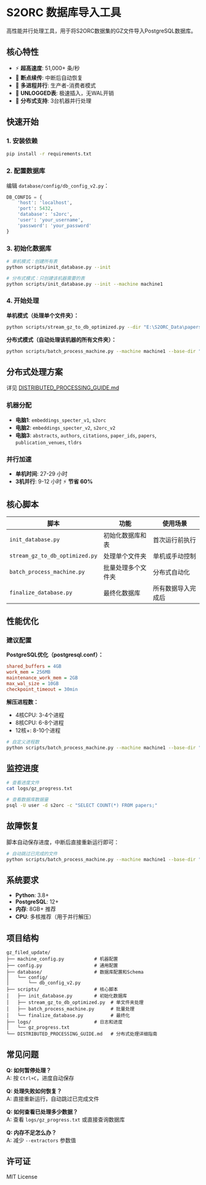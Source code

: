 # S2ORC 数据库导入工具

高性能并行处理工具，用于将S2ORC数据集的GZ文件导入PostgreSQL数据库。

## 核心特性

- ⚡ **超高速度**: 51,000+ 条/秒
- 🔄 **断点续传**: 中断后自动恢复
- 🚀 **多进程并行**: 生产者-消费者模式
- 💾 **UNLOGGED表**: 极速插入，无WAL开销
- 🎯 **分布式支持**: 3台机器并行处理

## 快速开始

### 1. 安装依赖

```bash
pip install -r requirements.txt
```

### 2. 配置数据库

编辑 `database/config/db_config_v2.py`：

```python
DB_CONFIG = {
    'host': 'localhost',
    'port': 5432,
    'database': 's2orc',
    'user': 'your_username',
    'password': 'your_password'
}
```

### 3. 初始化数据库

```bash
# 单机模式：创建所有表
python scripts/init_database.py --init

# 分布式模式：只创建该机器需要的表
python scripts/init_database.py --init --machine machine1
```

### 4. 开始处理

**单机模式（处理单个文件夹）：**
```bash
python scripts/stream_gz_to_db_optimized.py --dir "E:\S2ORC_Data\papers" --table papers
```

**分布式模式（自动处理该机器的所有文件夹）：**
```bash
python scripts/batch_process_machine.py --machine machine1 --base-dir "E:\S2ORC_Data"
```

## 分布式处理方案

详见 [DISTRIBUTED_PROCESSING_GUIDE.md](DISTRIBUTED_PROCESSING_GUIDE.md)

### 机器分配

- **电脑1**: `embeddings_specter_v1`, `s2orc`
- **电脑2**: `embeddings_specter_v2`, `s2orc_v2`
- **电脑3**: `abstracts`, `authors`, `citations`, `paper_ids`, `papers`, `publication_venues`, `tldrs`

### 并行加速

- **单机时间**: 27-29 小时
- **3机并行**: 9-12 小时 ⚡ **节省 60%**

## 核心脚本

| 脚本 | 功能 | 使用场景 |
|------|------|---------|
| `init_database.py` | 初始化数据库和表 | 首次运行前执行 |
| `stream_gz_to_db_optimized.py` | 处理单个文件夹 | 单机或手动控制 |
| `batch_process_machine.py` | 批量处理多个文件夹 | 分布式自动化 |
| `finalize_database.py` | 最终化数据库 | 所有数据导入完成后 |

## 性能优化

### 建议配置

**PostgreSQL优化（postgresql.conf）：**
```ini
shared_buffers = 4GB
work_mem = 256MB
maintenance_work_mem = 2GB
max_wal_size = 10GB
checkpoint_timeout = 30min
```

**解压进程数：**
- 4核CPU: 3-4个进程
- 8核CPU: 6-8个进程
- 12核+: 8-10个进程

```bash
# 自定义进程数
python scripts/batch_process_machine.py --machine machine1 --base-dir "E:\data" --extractors 10
```

## 监控进度

```bash
# 查看进度文件
cat logs/gz_progress.txt

# 查看数据库数据量
psql -U user -d s2orc -c "SELECT COUNT(*) FROM papers;"
```

## 故障恢复

脚本自动保存进度，中断后直接重新运行即可：

```bash
# 自动跳过已完成的文件
python scripts/batch_process_machine.py --machine machine1 --base-dir "E:\data"
```

## 系统要求

- **Python**: 3.8+
- **PostgreSQL**: 12+
- **内存**: 8GB+ 推荐
- **CPU**: 多核推荐（用于并行解压）

## 项目结构

```
gz_filed_update/
├── machine_config.py           # 机器配置
├── config.py                   # 通用配置
├── database/                   # 数据库配置和Schema
│   └── config/
│       └── db_config_v2.py
├── scripts/                    # 核心脚本
│   ├── init_database.py        # 初始化数据库
│   ├── stream_gz_to_db_optimized.py  # 单文件夹处理
│   ├── batch_process_machine.py      # 批量处理
│   └── finalize_database.py          # 最终化
├── logs/                       # 日志和进度
│   └── gz_progress.txt
└── DISTRIBUTED_PROCESSING_GUIDE.md   # 分布式处理详细指南
```

## 常见问题

**Q: 如何暂停处理？**  
A: 按 `Ctrl+C`，进度自动保存

**Q: 处理失败如何恢复？**  
A: 直接重新运行，自动跳过已完成文件

**Q: 如何查看已处理多少数据？**  
A: 查看 `logs/gz_progress.txt` 或直接查询数据库

**Q: 内存不足怎么办？**  
A: 减少 `--extractors` 参数值

## 许可证

MIT License
